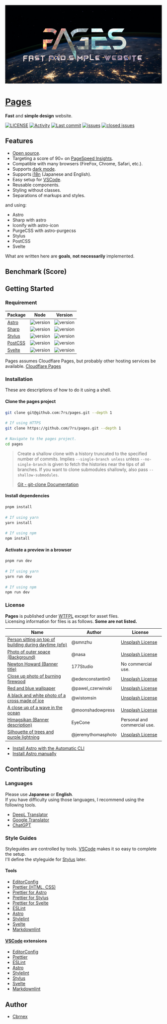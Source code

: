 [wtfpl]: http://www.wtfpl.net/about/  
[newton-howard]: https://www.dafont.com/newton-howard.font
[himagsikan]: https://www.dafont.com/himagsikan.font
[unsplash-license]: https://unsplash.com/license
[6lQDFGOB1iw]: https://unsplash.com/photos/6lQDFGOB1iw
[jh2KTqHLMjE]: https://unsplash.com/photos/jh2KTqHLMjE
[OwOyvyqT1vg]: https://unsplash.com/photos/OwOyvyqT1vg
[dkv2CXSoVfs]: https://unsplash.com/photos/dkv2CXSoVfs
[57nMMJhh3ig]: https://unsplash.com/photos/57nMMJhh3ig
[Q1p7bh3SHj8]: https://unsplash.com/photos/Q1p7bh3SHj8
[7bynNtRqu4E]: https://unsplash.com/photos/7bynNtRqu4E
[python-logo-guideline]: https://www.python.org/community/logos/
[apache-logo-guideline]: https://www.apache.org/foundation/marks/
[apache-lincense]: https://spdx.org/licenses/Apache-2.0
[rust-logo-guideline]: https://foundation.rust-lang.org/policies/logo-policy-and-media-guide/
[go-logo-guideline]: https://go.dev/blog/go-brand
[cc-by-sa-4.0]: https://spdx.org/licenses/CC-BY-SA-4.0
[lua-logo-guideline]: https://www.lua.org/images/
[auto]: https://docs.astro.build/en/install/auto/
[manual]: https://docs.astro.build/install/manual/
[deepl]: https://www.deepl.com/translator
[google-translator]: https://translate.google.com
[chatgpt]: https://chat.openai.com/
[vscode]: https://code.visualstudio.com/
[stylus]: https://stylus-lang.com/

<picture>
  <source srcset=".github/assets/banner.avif" />
  <source srcset=".github/assets/banner.webp" />
  <img src=".github/assets/banner.jpg" alt="banner" />
</picture>

# [Pages](https://7rs.dev/)  

  **Fast** and **simple design** website.  

  [![LICENSE](https://img.shields.io/github/license/7rs/pages?style=flat-square&labelColor=black&color=purple)](https://github.com/7rs/pages/blob/main/LICENSE)
  [![Activity](https://img.shields.io/github/commit-activity/t/7rs/pages?style=flat-square&labelColor=black&color=blue)](https://github.com/7rs/pages/commits/main)
  [![Last commit](https://img.shields.io/github/last-commit/7rs/pages/main?style=flat-square&label=%20&color=blue)](https://github.com/7rs/pages/commits/main)
  [![issues](https://img.shields.io/github/issues-raw/7rs/pages?style=flat-square&label=issues&labelColor=black&color=red)](https://github.com/7rs/pages/issues)
  [![closed issues](https://img.shields.io/github/issues-closed-raw/7rs/pages?style=flat-square&label=%20&color=green)](https://github.com/7rs/pages/issues?q=is%3Aissue+is%3Aclosed)

## Features  

- [Open source](https://wikipedia.org/wiki/FLOSS).
- Targeting a score of 90+ on [PageSpeed Insights](https://pagespeed.web.dev/).  
- Compatible with many browsers (FireFox, Chrome, Safari, etc.).  
- Supports [dark mode](https://developer.mozilla.org/ja/docs/Web/CSS/@media/prefers-color-scheme).  
- Supports [i18n](https://wikipedia.org/wiki/Internationalization_and_localization) (Japanese and English).  
- Easy setup for [VSCode][vscode].  
- Reusable components.  
- Styling without classes.  
- Separations of markups and styles.  

and using:  

- Astro  
- Sharp with astro  
- Iconify with astro-icon  
- PurgeCSS with astro-purgecss  
- Stylus  
- PostCSS  
- Svelte  

What are written here are **goals**, **not necessarily** implemented.  

## Benchmark (Score)  

## Getting Started  

### Requirement  

  | Package | Node | Version |
  |-|-|-|
  | [Astro](https://www.npmjs.com/package/astro) | ![version](https://img.shields.io/node/v/astro?style=flat-square&label=%20) | ![version](https://img.shields.io/github/package-json/dependency-version/7rs/pages/astro?style=flat-square&label=%20) |
  | [Sharp](https://www.npmjs.com/package/sharp) | ![version](https://img.shields.io/node/v/sharp?style=flat-square&label=%20) | ![version](https://img.shields.io/github/package-json/dependency-version/7rs/pages/sharp?style=flat-square&label=%20) |
  | [Stylus](https://www.npmjs.com/package/stylus) | ![version](https://img.shields.io/node/v/stylus?style=flat-square&label=%20) | ![version](https://img.shields.io/github/package-json/dependency-version/7rs/pages/stylus?style=flat-square&label=%20) |
  | [PostCSS](https://www.npmjs.com/package/postcss) | ![version](https://img.shields.io/node/v/postcss?style=flat-square&label=%20) | ![version](https://img.shields.io/github/package-json/dependency-version/7rs/pages/postcss?style=flat-square&label=%20) |
  | [Svelte](https://www.npmjs.com/package/svelte) | ![version](https://img.shields.io/node/v/svelte?style=flat-square&label=%20) |   ![version](https://img.shields.io/github/package-json/dependency-version/7rs/pages/svelte?style=flat-square&label=%20) |

  Pages assumes Cloudflare Pages, but probably other hosting services be available.
  [Cloudflare Pages](https://pages.cloudflare.com/)  

### Installation  

  These are descriptions of how to do it using a shell.  

#### Clone the pages project  

  ```sh
  git clone git@github.com:7rs/pages.git --depth 1

  # If using HTTPS
  git clone https://github.com/7rs/pages.git --depth 1

  # Navigate to the pages project.
  cd pages
  ```  

  > Create a shallow clone with a history truncated to the specified number of commits.
  > Implies `--single-branch unless` unless `--no-single-branch` is given to fetch the histories near the tips of all branches.
  > If you want to clone submodules shallowly, also pass `--shallow-submodules`.  
  >  
  > [Git - git-clone Documentation](https://git-scm.com/docs/git-clone)  

#### Install dependencies  

  ```sh
  pnpm install

  # If using yarn
  yarn install

  # If using npm
  npm install
  ```  

#### Activate a preview in a browser  

  ```sh
  pnpm run dev

  # If using yarn
  yarn run dev

  # If using npm
  npm run dev
  ```  

### License  

  **Pages** is published under [WTFPL][wtfpl] except for asset files.  
  Licensing information for files is as follows. **Some are not listed.**  

  | Name | Author | License |
  |-|-|-|
  | [Person sitting on top of building during daytime (pfp)][7bynNtRqu4E] | @smnzhu | [Unsplash License][unsplash-license] |
  | [Photo of outer space (Background)][Q1p7bh3SHj8] | @nasa | [Unsplash License][unsplash-license] |
  | [Newton Howard (Banner title)][newton-howard] | 177Studio | No commercial use. |
  | [Close up photo of burning firewood][57nMMJhh3ig] | @edenconstantin0 | [Unsplash License][unsplash-license] |
  | [Red and blue wallpaper][6lQDFGOB1iw] | @pawel_czerwinski | [Unsplash License][unsplash-license] |
  | [A black and white photo of a cross made of ice][dkv2CXSoVfs] | @wistomsin | [Unsplash License][unsplash-license] |
  | [A close up of a wave in the ocean][OwOyvyqT1vg] | @moonshadowpress | [Unsplash License][unsplash-license] |
  | [Himagsikan (Banner description)][himagsikan] | EyeCone | Personal and commercial use. |
  | [Silhouette of trees and purple lightning][jh2KTqHLMjE] | @jeremythomasphoto | [Unsplash License][unsplash-license] |

- [Install Astro with the Automatic CLI][auto]  
- [Install Astro manually][manual]  

## Contributing  

### Languages  

  Please use **Japanese** or **English**.  
  If you have difficulty using those languages, I recommend using the following tools.  

- [DeepL Translator][deepl]  
- [Google Translator][google-translator]
- [ChatGPT][chatgpt]  

### Style Guides  

  Styleguides are controlled by tools. [VSCode][vscode] makes it so easy to complete the setup.  
  I'll define the styleguide for [Stylus][stylus] later.  

#### Tools  

- [EditorConfig](https://editorconfig.org/)  
- [Prettier (HTML, CSS)](https://prettier.io/)  
- [Prettier for Astro](https://github.com/withastro/prettier-plugin-astro)  
- [Prettier for Stylus](https://github.com/lsdsjy/prettier-plugin-stylus)  
- [Prettier for Svelte](https://github.com/sveltejs/prettier-plugin-svelte)  
- [ESLint](https://eslint.org/)  
- [Astro](https://docs.astro.build/editor-setup/#other-code-editors)  
- [Stylelint](https://eslint.org/)  
- [Svelte](https://svelte.dev/docs/introduction#editor-tooling)  
- [Markdownlint](https://github.com/DavidAnson/markdownlint)  

#### [VSCode][vscode] extensions  

- [EditorConfig](https://marketplace.visualstudio.com/items?itemName=EditorConfig.EditorConfig)  
- [Prettier](https://marketplace.visualstudio.com/items?itemName=esbenp.prettier-vscode)  
- [ESLint](https://marketplace.visualstudio.com/items?itemName=dbaeumer.vscode-eslint)  
- [Astro](https://marketplace.visualstudio.com/items?itemName=astro-build.astro-vscode)  
- [Stylelint](https://marketplace.visualstudio.com/items?itemName=stylelint.vscode-stylelint)  
- [Stylus](https://marketplace.visualstudio.com/items?itemName=sysoev.language-stylus)  
- [Svelte](https://marketplace.visualstudio.com/items?itemName=svelte.svelte-vscode)  
- [Markdownlint](https://marketplace.visualstudio.com/items?itemName=DavidAnson.vscode-markdownlint)  

## Author  

- [Cbrnex](https://github.com/7rs)  
